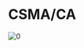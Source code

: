 # CSMA/CA

![0](https://user-images.githubusercontent.com/28584213/117312351-ef32c300-aebf-11eb-99d4-8ae21ccd0f8b.png)




